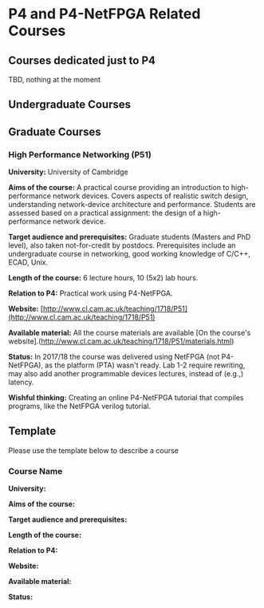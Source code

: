 # P4 and P4-NetFPGA Related Courses

## Courses dedicated just to P4
TBD, nothing at the moment

## Undergraduate Courses

## Graduate Courses

### High Performance Networking (P51)
**University:** University of Cambridge

**Aims of the course:** A practical course providing an introduction to high-performance network devices. Covers aspects of realistic switch design, understanding network-device architecture and performance. Students are assessed based on a practical assignment: the design of a high-performance network device. 

**Target audience and prerequisites:** Graduate students (Masters and PhD level), also taken not-for-credit by postdocs. Prerequisites include an undergraduate course in networking, good working knowledge of C/C++, ECAD, Unix.

**Length of the course:** 6 lecture hours, 10 (5x2) lab hours. 

**Relation to P4:** Practical work using P4-NetFPGA.

**Website:** [http://www.cl.cam.ac.uk/teaching/1718/P51](http://www.cl.cam.ac.uk/teaching/1718/P51)

**Available material:** All the course materials are available [On the course's website].(http://www.cl.cam.ac.uk/teaching/1718/P51/materials.html)

**Status:** In 2017/18 the course was delivered using NetFPGA (not P4-NetFPGA), as the platform (PTA) wasn't ready.
Lab 1-2 require rewriting, may also add another programmable devices lectures, instead of (e.g.,) latency.

**Wishful thinking:** Creating an online P4-NetFPGA tutorial that compiles programs, like the NetFPGA verilog tutorial.

## Template
Please use the template below to describe a course

### Course Name
**University:**

**Aims of the course:**

**Target audience and prerequisites:**

**Length of the course:**

**Relation to P4:**

**Website:**

**Available material:**

**Status:**